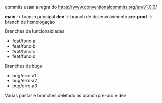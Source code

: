 commits usam a regra do https://www.conventionalcommits.org/en/v1.0.0/ 

**main** &rarr; branch principal
**dev** &rarr; branch de desenvolvimento
**pre-prod** &rarr; branch de homologação

Branches de funcionaldiades
* feat/func-a
* feat/func-b
* feat/func-c
* feat/func-d

Branches de bugs
* bug/erro-a1
* bug/erro-a2
* bug/erro-a3

Várias pastas e branches
deletado as branch pre-pro e dev